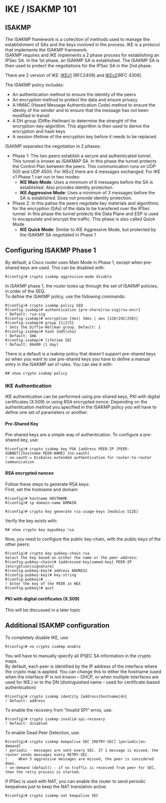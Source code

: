 # IKE / ISAKMP 101

## ISAKMP

The ISAKMP framework is a collection of methods used to manage the establishment of SAs and the keys involved in the process. IKE is a protocol that implements the ISAKMP framework.\
ISAKMP requires and IKE implements a 2 phase process for establishing an IPSec SA. In the 1st phase, an ISAKMP SA is established. The ISAKMP SA is then used to protect the negotiations for the IPSec SA in the 2nd phase.

There are 2 version of IKE: [IKEv1](https://www.cisco.com/c/en/us/support/docs/security-vpn/ipsec-negotiation-ike-protocols/217432-understand-ipsec-ikev1-protocol.html) (RFC2409) and [IKEv2](https://www.cisco.com/c/en/us/support/docs/security-vpn/ipsec-negotiation-ike-protocols/115936-understanding-ikev2-packet-exch-debug.html)(RFC 4306).&#x20;

The ISAKMP policy includes:

* An authentication method to ensure the identity of the peers
* An encryption method to protect the data and ensure privacy
* A HMAC (Hased Message Authentication Code) method to ensure the identiy of the sender and to ensure that the message has not been modified in transit
* A DH group (Diffie-Hellman) to determine the strenght of the encryption-key-algorithm. This algorithm is then used to derive the encryption and hash keys
* A session lifetime of the encryption key before it needs to be replaced.

ISAKMP separates the negotiation in 2 phases:

* Phase 1: The two peers establish a secure and authenticated tunnel. This tunnel is known as ISAKMAP SA. In this phase the tunnel protects the Control Plan between the peers. This communication runs on UDP 500 and UDP 4500. For IKEv2 there are 4 messages exchanged. For IKE v1 Phase 1 can run in two modes:
  * **IKE Main Mode**: Uses a minimum of 6 messages before the SA is established. Also provides identity protection.
  * **IKE Aggressive Mode**: Uses a minimum of 3 messages before the SA is established. Does not provide identity protection.
* Phase 2: In this pahse the peers negotiate key materials and algorithms for the encryption (SAs) of the data to be transfered over the IPSec tunnel. In this phase the tunnel protects the Data Plane and ESP is used to encapsulate and encrypt the traffic. This phase is also called Quick Mode
  * **IKE Quick Mode**: Similar to IKE Aggressive Mode, but protected by the ISAKMP SA negotiated in Phase 1

## Configuring ISAKMP Phase 1

By default, a Cisco router uses Main Mode in Phase 1, except when pre-shared keys are used. This can be disabled with:

```
R(config)# crypto isakmp aggressive-mode disable
```

In ISAKMP phase 1, the router looks up through the set of ISAKMP policies, in order of the SEQ.\
To define the ISAKMP policy, use the following commands:

```
R(config)# crypto isakmp policy SEQ
R(config-isakmp)# authentication {pre-share|rsa-sig|rsa-encr}
! Default: rsa-sig
R(config-isakmp)# encryption {des| 3des | aes {128|192|256}}
R(config-isakmp)# group {1|2|5}
! Sets the Diffie-Hellman group. Default: 1
R(config-isakmp)# hash {md5|sha}
! Default: SHA
R(config-isakmp)# lifetime SEC
! Default: 86400 (1 day)
```

There is a default is a isakmp policy that doesn't support pre-shared keys so when you want to use pre-shared keys you have to define a manual entry in the ISAKMP set of rules. You can see it with:

```
R# show crypto isakmp policy
```

### IKE Authentication

IKE authentication can be performed using pre-shared keys, PKI with digital certificates (X.509) or using RSA encrypted nonce. Depending on the authentication method you specified in the ISAKMP policy you will have to define one set of parameters or another.

#### **Pre-Shared Key**

Pre-shared keys are a simple way of authentication. To configure a pre-shared key, use:

```
R(config)# crypto isakmp key PSK {address PEER-IP [PEER-SUBNET]|hostname PEER-NAME} [no-xauth]
! no-xauth = Disbales extended authentication for router-to-router communication
```

#### **RSA encrypted nonces**

Follow these steps to generate RSA keys:\
First, set the hostname and domain:

```
R(config)# hostname HOSTNAME
R(config)# ip domain-name DOMAIN
```

```
R(config)# crypto key generate rsa usage-keys [modulus SIZE]
```

Verify the key exists with:

```
R# show crypto key mypubkey rsa
```

Now, you need to configure the public key-chain, with the public keys of the other peers:

```
R(config)# crypto key pubkey-chain rsa
Select the key based on either the name or the peer address:
R(config-pubkey-chain)# {addressed-key|named-key} PEER-IP [encryption|signature]
R(config-pubkey-key)# address ADDRESS
R(config-pubkey-key)# key-string
R(config-pubkey)# ...
! Enter the key of the PEER in HEX
R(config-pubkey)# quit
```

#### **PKI with digital certificates (X.509)**

This will be discussed in a later topic

## Additional ISAKMP configuration

To completely disable IKE, use:

```
R(config)# no crypto isakmp enable
```

You will have to manually specify all IPSEC SA information in the crypto maps.\
By default, each peer is identified by the IP address of the interface where the crypto map is applied. You can change this to either the hostname (used when the interface IP is not knwon – DHCP, or when multiple interfaces are used for IKE.) or to the DN (distinguished name – used for certificate-based authentication)

```
R(config)# crypto isakmp identity {address|hostname|dn}
! Default: address
```

To enable the recovery from “Invalid SPI” erros, use:

```
R(config)# crypto isakmp invalid-spi-recovery
! Default: disabled
```

To enable Dead Peer Detection, use:

```
R(config)# crypto isakmp keepalive SEC [RETRY-SEC] [periodic|on-demand]
! periodic - messages are sent every SEC. If 1 message is missed, the router sends messages every RETRY-SEC.
!     When 5 aggressive messages are missed, the peer is considered down.
! on-demand (default) - if no traffic is received from peer for SEC, then the retry process is started.
```

If IPSec is used with NAT, you can enable the router to send periodic keepalives just to keep the NAT translation active:

```
R(config)# crypto isakmp nat keepalive SEC
```

